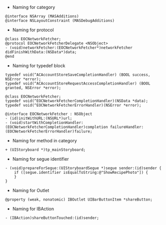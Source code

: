 * Naming for category
```objc
@interface NSArray (MASAdditions)
@interface NSLayoutConstraint (MASDebugAdditions)
```
* Naming for protocol
```objc
@class EOCNetworkFetcher;
@protocol EOCNetworkFetcherDelegate <NSObject>
- (void)networkFetcher:(EOCNetworkFetcher*)networkFetcher didFinishWithData:(NSData*)data; 
@end
```

* Naming for typedef block
```objc
typedef void(^ACAccountStoreSaveCompletionHandler) (BOOL success, NSError *error);
typedef void(^ACAccountStoreRequestAccessCompletionHandler) (BOOL granted, NSError *error);
```

```objc
@class EOCNetworkFetcher;
typedef void(^EOCNetworkFetcherCompletionHandler)(NSData *data); 
typedef void(^EOCNetworkFetcherErrorHandler)(NSError *error);

@interface EOCNetworkFetcher : NSObject 
- (id)initWithURL:(NSURL*)url;
- (void)startWithCompletionHandler:(EOCNetworkFetcherCompletionHandler)completion failureHandler:
(EOCNetworkFetcherErrorHandler)failure;
```

* Naming for method in category
```objc
+ (UIStoryboard *)tp_mainStoryboard;
```
* Naming for segue identifier
```objc
- (void)prepareForSegue:(UIStoryboardSegue *)segue sender:(id)sender {
    if ([segue.identifier isEqualToString:@"ShowRecipePhoto"]) {
    }
}
```
* Naming for Outlet
```objc
@property (weak, nonatomic) IBOutlet UIBarButtonItem *shareButton;
```

* Naming for IBAction
```objc
- (IBAction)shareButtonTouched:(id)sender;
```

